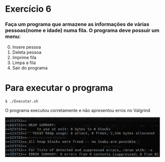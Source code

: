 # Exercício 6
### Faça um programa que armazene as informações de várias pessoas(nome e idade) numa fila. O programa deve possuir um menu:
0. Insere pessoa
1. Deleta pessoa
2. Imprime fila
3. Limpa a fila
4. Sair do programa

# Para executar o programa 
~~~Shell
$ ./Executar.sh
~~~

O programa executou corretamente e não apresentou erros no Valgrind

![Excussão teste](Ex.png)